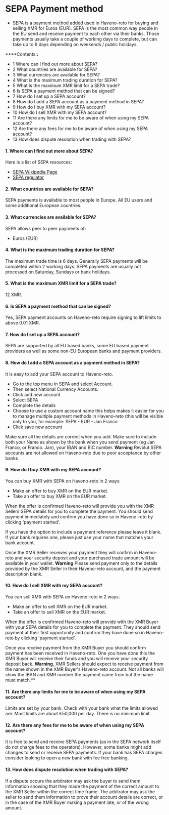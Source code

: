 # SEPA Payment method

- SEPA is a payment method added used in Haveno-reto for buying and selling XMR for Euros (EUR).
SEPA is the most common way people in the EU send and receive payment to each other via their banks. Those payments usually take a couple of working days to complete, but can take up to 6 days depending on weekends / public holidays.

****Contents:**:**
- 1 Where can I find out more about SEPA?
- 2 What countries are available for SEPA?
- 3 What currencies are available for SEPA?
- 4 What is the maximum trading duration for SEPA?
- 5 What is the maximum XMR limit for a SEPA trade?
- 6 Is SEPA a payment method that can be signed?
- 7 How do I set up a SEPA account?
- 8 How do I add a SEPA account as a payment method in SEPA?
- 9 How do I buy XMR with my SEPA account?
- 10 How do I sell XMR with my SEPA account?
- 11 Are there any limits for me to be aware of when using my SEPA account?
- 12 Are there any fees for me to be aware of when using my SEPA account?
- 13 How does dispute resolution when trading with SEPA?

#### 1. Where can I find out more about SEPA?
Here is a list of SEPA resources:
- [SEPA Wikipedia Page](https://en.wikipedia.org/wiki/Single_Euro_Payments_Area)
- [SEPA regulator](https://www.europeanpaymentscouncil.eu/)

#### 2. What countries are available for SEPA?
SEPA payments is available to most people in Europe. All EU users and some additional European countries.

#### 3. What currencies are available for SEPA?
SEPA allows peer to peer payments of:
- Euros (EUR)

#### 4. What is the maximum trading duration for SEPA?
The maximum trade time is 6 days. Generally SEPA payments will be completed within 2 working days. SEPA payments are usually not processed on Saturday, Sundays or bank holidays.

#### 5. What is the maximum XMR limit for a SEPA trade?
12 XMR.

#### 6. Is SEPA a payment method that can be signed?
Yes, SEPA payment accounts on Haveno-reto require signing to lift limits to above 0.01 XMR.

#### 7. How do I set up a SEPA account?
SEPA are supported by all EU based banks, some EU based payment providers as well as some non-EU European banks and payment providers.

#### 8. How do I add a SEPA account as a payment method in SEPA?
It is easy to add your SEPA account to Haveno-reto.
- Go to the top menu in SEPA and select Account.
- Then select National Currency Accounts.
- Click add new account
- Select SEPA
- Complete the details
- Choose to use a custom account name this helps makes it easier for you to manage multiple payment methods in Haveno-reto (this will be visible only to you, for example: SEPA - EUR - Jan Franco
- Click save new account

Make sure all the details are correct when you add. Make sure to include both your Name as shown by the bank when you send payment (eg Jan Franco, or Franco. Jan), your IBAN and BIC number.
**Warning** Revolut SEPA accounts are not allowed on Haveno-reto due to poor acceptance by other banks

#### 9. How do I buy XMR with my SEPA account?
You can buy XMR with SEPA on Haveno-reto in 2 waysː

- Make an offer to buy XMR on the EUR market.
- Take an offer to buy XMR on the EUR market.

When the offer is confirmed Haveno-reto will provide you with the XMR Sellers SEPA details for you to complete the payment. You should send payment immediately and confirm you have done so in Haveno-reto by clicking 'payment started'.

If you have the option to include a payment reference please leave it blank. If your bank requires one, please just use your name that matches your bank account.

Once the XMR Seller receives your payment they will confirm in Haveno-reto and your security deposit and your purchased trade amount will be available in your wallet.
**Warning** Please send payment only to the details provided by the XMR Seller in their Haveno-reto account, and the payment description blank.

#### 10. How do I sell XMR with my SEPA account?
You can sell XMR with SEPA on Haveno-reto in 2 waysː
- Make an offer to sell XMR on the EUR market.
- Take an offer to sell XMR on the EUR market.

When the offer is confirmed Haveno-reto will provide with the XMR Buyer with your SEPA details for you to complete the payment. They should send payment at their first opportunity and confirm they have done so in Haveno-reto by clicking 'payment started'.

Once you receive payment from the XMR Buyer you should confirm payment has been received in Haveno-reto. One you have done this the XMR Buyer will receive their funds and you will receive your security deposit back.
**Warning**, XMR Sellers should expect to receive payment from the name shown in the XMR Buyer's Haveno-reto account. Not all banks will show the IBAN and XMR number the payment came from but the name must match.**

#### 11. Are there any limits for me to be aware of when using my SEPA account?
Limits are set by your bank. Check with your bank what the limits allowed are. Most limits are about €50,000 per day. There is no minimum limit.

#### 12. Are there any fees for me to be aware of when using my SEPA account?
It is free to send and receive SEPA payments (as in the SEPA network itself do not charge fees to the operators). However, some banks might add changes to send or receive SEPA payments. If your bank has SEPA charges consider looking to open a new bank with fee free banking.

#### 13. How does dispute resolution when trading with SEPA?
If a dispute occurs the arbitrator may ask the buyer to send them information showing that they made the payment of the correct amount to the XMR Seller within the correct time frame.
The arbitrator may ask the seller to send them information to prove their account details are correct, or in the case of the XMR Buyer making a payment late, or of the wrong amount. 
